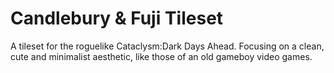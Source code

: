 
# Candlebury & Fuji Tileset
A tileset for the roguelike Cataclysm:Dark Days Ahead. Focusing on a clean, cute and minimalist aesthetic, like those of an old gameboy video games.